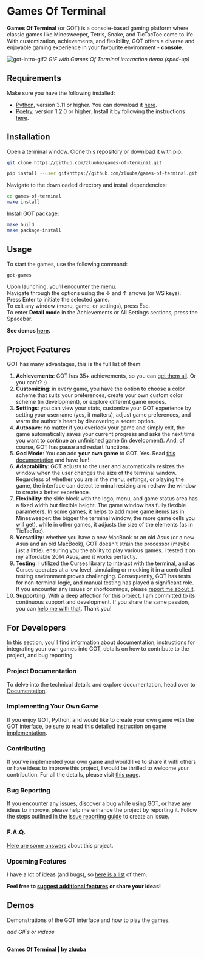 # Games Of Terminal
**Games Of Terminal** (or GOT) is a console-based gaming platform where classic games like Minesweeper, Tetris, 
Snake, and TicTacToe come to life. With customization, achievements, and flexibility, 
GOT offers a diverse and enjoyable gaming experience in your favourite environment - **console**. 

![got-intro-gif2](https://github.com/zluuba/games-of-terminal/assets/87614163/856b2489-3aa3-4008-ba49-90c0b6cb2ebe) 
*GIF with Games Of Terminal interaction demo (sped-up)*

## Requirements

Make sure you have the following installed:

- [Python](https://www.python.org/), version 3.11 or higher. You can download it [here](https://www.python.org/downloads/).
- [Poetry](https://python-poetry.org/), version 1.2.0 or higher. Install it by following the instructions [here](https://python-poetry.org/docs/#installation).


## Installation

Open a terminal window.
Clone this repository or download it with pip:
```bash
git clone https://github.com/zluuba/games-of-terminal.git
```
```bash
pip install --user git+https://github.com/zluuba/games-of-terminal.git
```

Navigate to the downloaded directory and install dependencies:
```bash
cd games-of-terminal
make install
```

Install GOT package:
```bash
make build
make package-install
```


## Usage

To start the games, use the following command:
```ch
got-games
```

Upon launching, you'll encounter the menu.  
Navigate through the options using the ↓ and ↑ arrows (or WS keys).  
Press Enter to initiate the selected game.  
To exit any window (menu, game, or settings), press Esc.  
To enter **Detail mode** in the Achievements or All Settings sections, press the Spacebar.  

**See demos [here](https://github.com/zluuba/games-of-terminal#demos).**


## Project Features

GOT has many advantages, this is the full list of them:

1. **Achievements**: GOT has 35+ achievements, so you can [get them all](https://github.com/zluuba/games-of-terminal/tree/main/docs/achievements.md). Or you can't? ;)
2. **Customizing**: in every game, you have the option to choose a color scheme that suits your preferences, 
   create your own custom color scheme (in development), or explore different game modes.
3. **Settings**: you can view your stats, customize your GOT experience by setting your username (yes, it matters), 
   adjust game preferences, and warm the author's heart by discovering a secret option.
4. **Autosave**: no matter if you overlook your game and simply exit, the game automatically saves your current progress 
   and asks the next time you want to continue an unfinished game (in development). 
   And, of course, GOT has pause and restart functions.
5. **God Mode**: You can add **your own game** to GOT. Yes. 
   Read [this documentation](https://github.com/zluuba/games-of-terminal/tree/main/docs/creating-your-own-game.md) and have fun!
6. **Adaptability**: GOT adjusts to the user and automatically resizes the window when the user changes the size of the 
   terminal window. Regardless of whether you are in the menu, settings, or playing the game, 
   the interface can detect terminal resizing and redraw the window to create a better experience.
7. **Flexibility**: the side block with the logo, menu, and game status area has a fixed width but flexible height. 
   The game window has fully flexible parameters. In some games, it helps to add more game items (as in Minesweeper:
   the bigger the terminal window, the more game cells you will get), while in other games, it adjusts the size of the 
   elements (as in TicTacToe).
8. **Versatility**: whether you have a new MacBook or an old Asus (or a new Asus and an old MacBook), 
   GOT doesn't strain the processor (maybe just a little), ensuring you the ability to play various games. 
   I tested it on my affordable 2014 Asus, and it works perfectly.
9. **Testing**: I utilized the Curses library to interact with the terminal, and as Curses operates at a low level, 
   simulating or mocking it in a controlled testing environment proves challenging. Consequently, GOT has tests for 
   non-terminal logic, and manual testing has played a significant role. If you encounter any issues or shortcomings, 
   please [report me about it](https://github.com/zluuba/games-of-terminal/tree/main/docs/issue-reporting-guide.md).
10. **Supporting**: With a deep affection for this project, I am committed to its continuous support and development. 
   If you share the same passion, you can [help me with that](https://github.com/zluuba/games-of-terminal/tree/main/docs/contributing-guide.md). Thank you!


## For Developers

In this section, you'll find information about documentation, instructions for integrating your own games 
into GOT, details on how to contribute to the project, and bug reporting.

### Project Documentation
To delve into the technical details and explore documentation, head over to [Documentation](https://github.com/zluuba/games-of-terminal/tree/main/docs/developer-guide.md).

### Implementing Your Own Game
If you enjoy GOT, Python, and would like to create your own game with the GOT interface, 
be sure to read this detailed [instruction on game implementation](https://github.com/zluuba/games-of-terminal/tree/main/docs/creating-your-own-game.md).

### Contributing
If you've implemented your own game and would like to share it with others or have ideas to improve this project, 
I would be thrilled to welcome your contribution. 
For all the details, please visit [this page](https://github.com/zluuba/games-of-terminal/tree/main/docs/contributing-guide.md).

### Bug Reporting
If you encounter any issues, discover a bug while using GOT, 
or have any ideas to improve, please help me enhance the project by reporting it. 
Follow the steps outlined in the 
[issue reporting guide](https://github.com/zluuba/games-of-terminal/tree/main/docs/issue-reporting-guide.md) 
to create an issue.

### F.A.Q.
[Here are some answers](https://github.com/zluuba/games-of-terminal/tree/main/docs/frequently-asked-questions.md) about this project.

### Upcoming Features
I have a lot of ideas (and bugs), so [here is a list](https://github.com/zluuba/games-of-terminal/tree/main/docs/upcoming-features.md) of them.
  
  
**Feel free to [suggest additional features](https://github.com/zluuba/games-of-terminal/tree/main/docs/issue-reporting-guide.md) 
or share your ideas!**

## Demos

Demonstrations of the GOT interface and how to play the games.

*add GIFs or videos*


##

**Games Of Terminal | by [zluuba](https://github.com/zluuba)**
